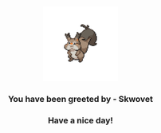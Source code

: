 <p align="center">
            <img src="https://raw.githubusercontent.com/PokeAPI/sprites/master/sprites/pokemon/819.png" width="150" height="150">
          </p>
          <h3 align="center">You have been greeted by - <b>Skwovet</b></h3>
          <h3 align="center">Have a nice day!</h3>
        